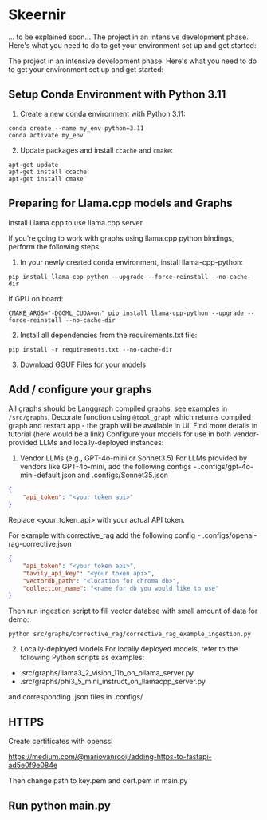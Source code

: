 # Skeernir

... to be explained soon...
The project in an intensive development phase. Here's what you need to do to get your environment set up and get started:



The project in an intensive development phase. 
Here's what you need to do to get your environment set up and get started:

## Setup Conda Environment with Python 3.11

1. Create a new conda environment with Python 3.11:
```console
conda create --name my_env python=3.11 
conda activate my_env
```
2. Update packages and install `ccache` and `cmake`:

```console
apt-get update
apt-get install ccache
apt-get install cmake
```

## Preparing for Llama.cpp models and Graphs

Install Llama.cpp to use llama.cpp server

If you're going to work with graphs using llama.cpp python bindings, perform the following steps:

1. In your newly created conda environment, install llama-cpp-python:

```console
pip install llama-cpp-python --upgrade --force-reinstall --no-cache-dir
```
If GPU on board:

```console
CMAKE_ARGS="-DGGML_CUDA=on" pip install llama-cpp-python --upgrade --force-reinstall --no-cache-dir
```
2. Install all dependencies from the requirements.txt file:
```console
pip install -r requirements.txt --no-cache-dir
```

3. Download GGUF Files for your models

## Add / configure your graphs

All graphs should be Langgraph compiled graphs, see examples in `/src/graphs`. 
Decorate function using `@tool_graph` which returns compiled graph and restart app - the graph will be available in UI. Find more details in tutorial (here would be a link)
Configure your models for use in both vendor-provided LLMs and locally-deployed instances:

1. Vendor LLMs (e.g., GPT-4o-mini or Sonnet3.5)
For LLMs provided by vendors like GPT-4o-mini, add the following configs - .configs/gpt-4o-mini-default.json and .configs/Sonnet35.json
```json
{
    "api_token": "<your token api>"
}
```
Replace <your_token_api> with your actual API token.

For example with corrective_rag add the following config - .configs/openai-rag-corrective.json
```json
{
    "api_token": "<your token api>",
    "tavily_api_key": "<your token api>",
    "vectordb_path": "<location for chroma db>",
    "collection_name": "<name for db you would like to use"
}
```

Then run ingestion script to fill vector databse with small amount of data for demo:

```console
python src/graphs/corrective_rag/corrective_rag_example_ingestion.py
```


2. Locally-deployed Models
For locally deployed models, refer to the following Python scripts as examples:

* .src/graphs/llama3_2_vision_11b_on_ollama_server.py
* .src/graphs/phi3_5_mini_instruct_on_llamacpp_server.py

and corresponding .json files in .configs/

## HTTPS

Create certificates with openssl

https://medium.com/@mariovanrooij/adding-https-to-fastapi-ad5e0f9e084e

Then change path to key.pem and cert.pem in main.py

## Run python main.py



